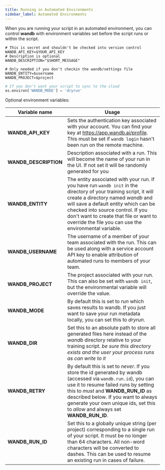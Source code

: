 ```yaml
---
title: Running in Automated Environments
sidebar_label: Automated Environments
---
```


When you are running your script in an automated environment, you can control **wandb** with environment variables set before the script runs or within the script.

```shell
# This is secret and shouldn't be checked into version control
WANDB_API_KEY=$YOUR_API_KEY
# Description is optional
WANDB_DESCRIPTION="$SHORT_MESSAGE"
```

```shell
# Only needed if you don't checkin the wandb/settings file
WANDB_ENTITY=$username
WANDB_PROJECT=$project
```

```python
# If you don't want your script to sync to the cloud
os.environ['WANDB_MODE'] = 'dryrun'
```

Optional environment variables:

Variable name | Usage
------------- | -----
**WANDB_API_KEY** | Sets the authentication key associated with your account.  You can find your key at <https://app.wandb.ai/profile>.  This must be set if `wandb login` hasn't been run on the remote machine.
**WANDB_DESCRIPTION** | Description associated with a run.  This will become the name of your run in the UI.  If not set it will be randomly generated for you
**WANDB_ENTITY** | The entity associated with your run.  If you have run `wandb init` in the directory of your training script, it will create a directory named *wandb* and will save a default entity which can be checked into source control.  If you don't want to create that file or want to override the file you can use the environmental variable.
**WANDB_USERNAME** | The username of a member of your team associated with the run.  This can be used along with a service account API key to enable attribution of automated runs to members of your team.
**WANDB_PROJECT** | The project associated with your run.  This can also be set with `wandb init`, but the environmental variable will override the value.
**WANDB_MODE** | By default this is set to *run* which saves results to wandb.  If you just want to save your run metadata locally, you can set this to *dryrun*.
**WANDB_DIR** | Set this to an absolute path to store all generated files here instead of the _wandb_ directory relative to your training script. _be sure this directory exists and the user your process runs as can write to it_
**WANDB_RETRY** | By default this is set to *never*. If you store the id generated by wandb (accessed via `wandb.run.id`), you can use it to resume failed runs by setting this to *must* and **WANDB_RUN_ID** as described below.  If you want to always generate your own unique ids, set this to *allow* and always set **WANDB_RUN_ID**.
**WANDB_RUN_ID** | Set this to a globally unique string (per project) corresponding to a single run of your script.  It must be no longer than 64 characters.  All non-word characters will be converted to dashes.  This can be used to resume an existing run in cases of failure.
